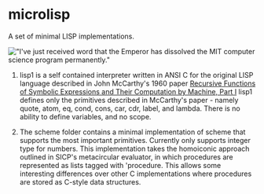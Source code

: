 # microlisp
A set of minimal LISP implementations.

!["I've just received word that the Emperor has dissolved the MIT computer science program permanently."](https://imgs.xkcd.com/comics/lisp_cycles.png)

1. lisp1 is a self contained interpreter written in ANSI C for the original LISP language described in John McCarthy's 1960 paper [Recursive Functions of Symbolic Expressions
and Their Computation by Machine, Part I][1]
lisp1 defines only the primitives described in McCarthy's paper - namely quote, atom, eq, cond, cons, car, cdr, label, and lambda. There is no ability to define variables, and no scope. 

2. The scheme folder contains a minimal implementation of scheme that supports the most important primitives. Currently only supports integer type for numbers. This implementation takes the homoiconic approach outlined in SICP's metacircular evaluator, in which procedures are represented as lists tagged with 'procedure. This allows some interesting differences over other C implementations where procedures are stored as C-style data structures. 

[1]: http://www-formal.stanford.edu/jmc/recursive.pdf
